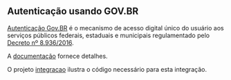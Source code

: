 ## Autenticação usando GOV.BR

[Autenticação Gov.BR](https://www.gov.br/governodigital/pt-br/transformacao-digital/ferramentas/autenticacao-gov-br) é o mecanismo de acesso digital único do usuário aos serviços públicos federais, estaduais e municipais regulamentado pelo [Decreto nº 8.936/2016](http://www.planalto.gov.br/ccivil_03/_ato2015-2018/2016/decreto/D8936.htm).

A [documentação](https://manual-roteiro-integracao-login-unico.servicos.gov.br/pt/stable/iniciarintegracao.html) fornece detalhes.

O projeto [integracao](integracao) ilustra o código necessário para esta integração.
